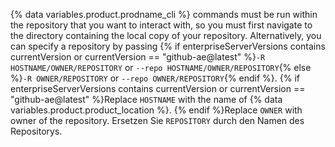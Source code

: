 {% data variables.product.prodname_cli %} commands must be run within the repository that you want to interact with, so you must first navigate to the directory containing the local copy of your repository. Alternatively, you can specify a repository by passing {% if enterpriseServerVersions contains currentVersion or currentVersion == "github-ae@latest" %}`-R HOSTNAME/OWNER/REPOSITORY` or `--repo HOSTNAME/OWNER/REPOSITORY`{% else %}`-R OWNER/REPOSITORY` or `--repo OWNER/REPOSITORY`{% endif %}. {% if enterpriseServerVersions contains currentVersion or currentVersion == "github-ae@latest" %}Replace `HOSTNAME` with the name of {% data variables.product.product_location %}. {% endif %}Replace `OWNER` with owner of the repository. Ersetzen Sie `REPOSITORY` durch den Namen des Repositorys.
